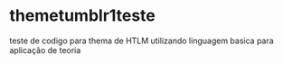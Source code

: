 # themetumblr1teste
teste de codigo para thema de HTLM utilizando linguagem basica para aplicação de teoria

